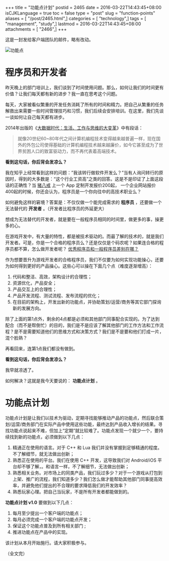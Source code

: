 +++
title = "功能点计划"
postid = 2465
date = 2016-03-22T14:43:45+08:00
isCJKLanguage = true
toc = false
type = "post"
slug = "function-points"
aliases = [ "/post/2465.html",]
categories = [ "technology",]
tags = [ "management", "study",]
lastmod = 2016-03-22T14:43:45+08:00
attachments = [ "2466",]
+++


这是一封发给客户端团队的邮件，略有改动。


![功能点][51]

# 程序员和开发者

昨天晚上的部门培训上，我们谈到了时间使用问题。那么，如何让我们的时间更有价值？让我们每天都有新的进步？我一直在思考这个问题。

每天，大家被看似繁重的开发任务消耗了所有的时间和精力。把自己从繁重的任务解救出来需要一些时间管理技巧和习惯，我们后续会安排培训。在这里，我们先谈一谈如何让自己每天都有进步。

2014年出版的《[大数据时代：生活、工作与思维的大变革][3]》中有段话： <!--more-->

> 就像20世纪60~80年代之间计算机编程技术变得越来越普遍一样，现在国外的外包公司使得基础的计算机编程技术越来越廉价，如今它甚至成为了世界贫困人口的致富驱动力，而不再代表着高端技术。

**看到这句话，你后背会发凉么？**

我在知乎上经常看到这样的问题：”我该转行做软件开发么？”当有人询问转行的原因时，得到的大多数是：“这个行业工资高”之类的回答。这是不是印证了上面这段话的正确性？当 [猪八戒][1] 上一个 App 定制开发报价200起， 一个企业网站报价400起的时候，你还会认为，程序员是一个你向往中的高技术职业么？

如何避免这样的窘境？答案是：不仅仅做一个能完成需求的 **程序员** ，还要做一个无法替代的 **开发者** 。（开发者比程序员的外延更大）

想成为无法替代的开发者，就是要在一般程序员相同的时间里，做更多的事，操更多的心。

在游戏开发中，有大量的特性，都是被技术驱动的。而最了解的技术的，就是我们开发者。可是，你是一个合格的程序员么？还是仅仅是个码农呢？如果连合格的程序员都不算，怎么做开发者呢？ [优秀程序员和一般程序员差别在哪？][2]

作为想要晋升为游戏开发者的合格程序员，我们不仅要为如何实现功能操心，还要为如何得到更好的产品操心。这些心可以操在下面几个点（难度逐渐增高）：

1. 代码和整洁、高效，架构设计的合理性；
2. 资源优化，产品安全；
3. 产品交互上的合理性；
4. 产品开发流程、测试流程、发布流程的优化；
5. 在目前的架构上，开发出新的功能点，并协助策划/运营/商务等其它部门探询新的发展方向。

除了上面的第1点外，剩余的4点都是必须和其他部门同事配合实现的。为了达到配合（而不是帮倒忙）的目的，我们是不是应该了解其他部门的工作方法和工作流程？是不是需要知道他们的思维方式和决策方式？我们是不是要和他们打成一片，混个脸熟？

再看回来，连第1点我们都没有做到。

**看到这句话，你后背会发凉么？**

我早就凉透了。

如何解决？这就是我今天要说的： **功能点计划** 。

# 功能点计划

功能点计划是让我们以技术为驱动，定期寻找能够推动产品的功能点，然后联合策划/运营/商务部门在实际产品中使用这些功能，最终达到产品收入增长的结果。寻找功能点说起来不难，但加上“定期”就比较难了。功能点发现一个就少一个，要持续找到新的功能点，必须做到以下几点：

1. 精通正在使用的语言。对于 C++ 和 Lua 我们并没有掌握到足够精通的程度。不了解细节，就无法做出创新；
2. 熟悉正在使用的平台。我们在使用 C++ 开发，这导致我们对 Android/iOS 平台却不够了解，。和语言一样，不了解细节，无法做出创新；
3. 熟悉相关业务。对市场上的同类产品，我们玩过多少？对于一个游戏从打包到上架、推广的流程，我们知道多少？我们怎么做才能帮助其他部门同事提高效率，并避免他们提出的不合理的要求降低我们的开发效率？
4. 熟悉玩家心理。把自己当玩家，不是所有开发者都能做到的。

**功能点计划 v1.0** 要做到以下几点：

1. 每月至少提出一个客户端的功能点；
2. 每月必须完成一个客户端的功能点开发；
3. 保证这个功能点普及到所有相关部门 ;
4. 推进功能点在产品中的实现。

该计划从本月开始施行。请大家积极参与。

（全文完）

[1]: http://www.zbj.com/
[2]: https://www.zhihu.com/question/19759297/answer/23187279
[3]: https://book.douban.com/subject/20429677/
[51]: /uploads/2016/03/function-points.jpg
